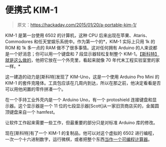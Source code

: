 # 便携式 KIM-1

> 原文：<https://hackaday.com/2015/01/20/a-portable-kim-1/>

KIM-1 是第一台使用 6502 的计算机，这种 CPU 后来出现在苹果、Ataris、Commodores 和任天堂娱乐系统中。作为第一个的*，KIM-1 实际上只用 1k 的 ROM 和 1k 多一点的 RAM 做不了很多事情。这对任何拥有 Arduino 的人来说都是一个好消息；你可以用一个键盘和 7 段显示器轻松复制整个 KIM-1。[【斯科特】就是这么做的](http://geodesicsphere.blogspot.com/2015/01/kim-uno.html)，他把它放在一个外壳里，看起来就像 70 年代末工程实验室里的家一样。*

这一建造的动力是[斯科特]发现了 KIM-Uno，这是一个使用 Arduino Pro Mini 的 KIM-1 的套件克隆体。工具包应该在几周内到达，所以在那之前，他决定看看是否可以用他闲置的零件拼凑一个。

在一个手持工业外壳内是一个 Arduino Uno，有一个 protoshield 连接键盘和显示器。这个显示器是一个 11 位的七段显示器[Scott]从一家旧货商店买的，金属圆顶键盘来自一个 hamfest。

让软件工作起来需要一些工作，但最重要的部分只是对标准 Arduino 库的修改。

现在[斯科特]有了一个 KIM-1 的复制品，他可以对这个虚拟的 6502 进行编程，一次一个十六进制数字，运行微棋，或者把整个东西[当作一个可编程计算器](http://obsolescence.wix.com/obsolescence#!kim-uno-calculator/cgru)。